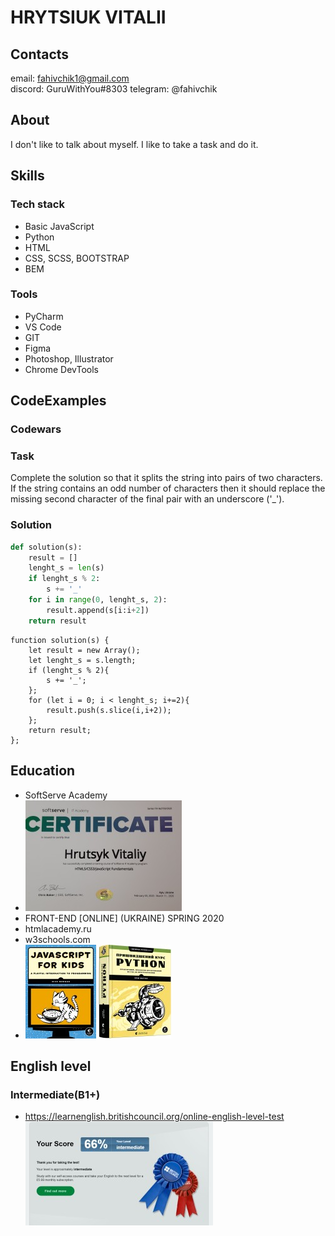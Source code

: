 # HRYTSIUK VITALII

## Contacts
email: fahivchik1@gmail.com   
discord: GuruWithYou#8303
telegram: @fahivchik

## About
I don't like to talk about myself.
I like to take a task and do it.

## Skills
### Tech stack
- Basic JavaScript
- Python
- HTML
- CSS, SCSS, BOOTSTRAP
- BEM

### Tools
- PyCharm
- VS Code
- GIT
- Figma 
- Photoshop, Illustrator 
- Chrome DevTools

## CodeExamples

### Codewars  

### Task
Complete the solution so that it splits the string into pairs of two characters. If the string contains an odd number of characters then it should replace the missing second character of the final pair with an underscore ('_').  

### Solution
```Python
def solution(s):
    result = []
    lenght_s = len(s)
    if lenght_s % 2:
        s += '_'
    for i in range(0, lenght_s, 2):
        result.append(s[i:i+2])
    return result
```
```JS 
function solution(s) {
    let result = new Array();
    let lenght_s = s.length;
    if (lenght_s % 2){
        s += '_';
    };
    for (let i = 0; i < lenght_s; i+=2){
        result.push(s.slice(i,i+2));
    }; 
    return result;
};
```  
## Education
- SoftServe Academy 
- ![photo](softserve.jpg)
- FRONT-END [ONLINE] (UKRAINE) SPRING 2020
- htmlacademy.ru
- w3schools.com
- ![photo](JS.jpg) ![photo](python.jpg) 

## English level
### Intermediate(B1+)
- https://learnenglish.britishcouncil.org/online-english-level-test
![photo](english.jpg) 